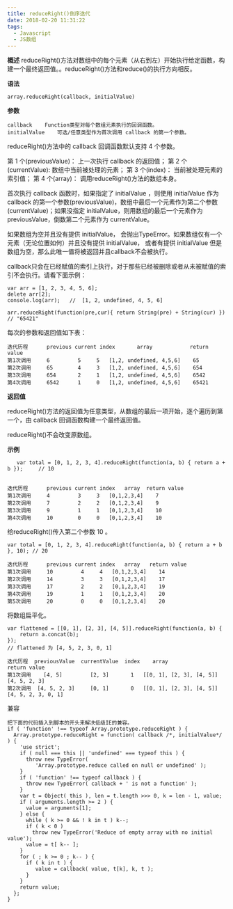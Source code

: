 ```yaml
---
title: reduceRight()倒序迭代
date: 2018-02-20 11:31:22
tags:
  - Javascript
  - JS数组
---
```


**概述**
reduceRight()方法对数组中的每个元素（从右到左）开始执行给定函数，构建一个最终返回值。。reduceRight()方法和reduce()的执行方向相反。

**语法**

```
array.reduceRight(callback, initialValue)
```

**参数**

```
callback	Function类型对每个数组元素执行的回调函数。
initialValue	可选/任意类型作为首次调用 callback 的第一个参数。

```
reduceRight()方法中的 callback 回调函数默认支持 4 个参数。

第 1 个(previousValue)： 上一次执行 callback 的返回值；
第 2 个(currentValue): 数组中当前被处理的元素；
第 3 个(index)： 当前被处理元素的索引值；
第 4 个(array)： 调用reduceRight()方法的数组本身。

首次执行 callback 函数时，如果指定了 initialValue ，则使用 initialValue 作为 callback 的第一个参数(previousValue)，数组中最后一个元素作为第二个参数(currentValue)；如果没指定 initialValue，则用数组的最后一个元素作为 previousValue，倒数第二个元素作为 currentValue。

如果数组为空并且没有提供 initialValue， 会抛出TypeError。如果数组仅有一个元素（无论位置如何）并且没有提供 initialValue， 或者有提供 initialValue 但是数组为空，那么此唯一值将被返回并且callback不会被执行。

callback只会在已经赋值的索引上执行，对于那些已经被删除或者从未被赋值的索引不会执行。请看下面示例：

```
var arr = [1, 2, 3, 4, 5, 6];
delete arr[2];
console.log(arr);   //  [1, 2, undefined, 4, 5, 6]

arr.reduceRight(function(pre,cur){ return String(pre) + String(cur) })  // "65421"
```

每次的参数和返回值如下表：

```
迭代历程	  previous current index       array            return value
第1次调用     6         5     5   [1,2, undefined, 4,5,6]    65
第2次调用     65        4     3   [1,2, undefined, 4,5,6]    654
第3次调用     654       2     1   [1,2, undefined, 4,5,6]    6542
第4次调用     6542      1     0   [1,2, undefined, 4,5,6]    65421
```

**返回值**

reduceRight()方法的返回值为任意类型，从数组的最后一项开始，逐个遍历到第一个，由 callback 回调函数构建一个最终返回值。

reduceRight()不会改变原数组。

**示例**

```
   var total = [0, 1, 2, 3, 4].reduceRight(function(a, b) { return a + b });     // 10
```

```

迭代历程	  previous current index   array  return value
第1次调用     4         3     3   [0,1,2,3,4]    7
第2次调用     7         2     2   [0,1,2,3,4]    9
第3次调用     9         1     1   [0,1,2,3,4]    10
第4次调用     10        0     0   [0,1,2,3,4]    10
```
给reduceRight()传入第二个参数 10 。

```
var total = [0, 1, 2, 3, 4].reduceRight(function(a, b) { return a + b }, 10); // 20
```

```
迭代历程	  previous current index   array   return value
第1次调用     10         4     4   [0,1,2,3,4]    14
第2次调用     14         3     3   [0,1,2,3,4]    17
第3次调用     17         2     2   [0,1,2,3,4]    19
第4次调用     19         1     1   [0,1,2,3,4]    20
第5次调用     20         0     0   [0,1,2,3,4]    20
```
将数组扁平化。

```
var flattened = [[0, 1], [2, 3], [4, 5]].reduceRight(function(a, b) {
    return a.concat(b);
});
// flattened 为 [4, 5, 2, 3, 0, 1]
```

```
迭代历程  previousValue  currentValue  index  	array  		      return value
第1次调用    [4, 5]         [2, 3]       1   [[0, 1], [2, 3], [4, 5]]  [4, 5, 2, 3]
第2次调用  [4, 5, 2, 3]     [0, 1]       0   [[0, 1], [2, 3], [4, 5]]  [4, 5, 2, 3, 0, 1]
```

兼容

```
把下面的代码插入到脚本的开头来解决低级IE的兼容。
if ( 'function' !== typeof Array.prototype.reduceRight ) {
  Array.prototype.reduceRight = function( callback /*, initialValue*/ ) {
    'use strict';
    if ( null === this || 'undefined' === typeof this ) {
      throw new TypeError(
         'Array.prototype.reduce called on null or undefined' );
    }
    if ( 'function' !== typeof callback ) {
      throw new TypeError( callback + ' is not a function' );
    }
    var t = Object( this ), len = t.length >>> 0, k = len - 1, value;
    if ( arguments.length >= 2 ) {
      value = arguments[1];
    } else {
      while ( k >= 0 && ! k in t ) k--;
      if ( k < 0 )
        throw new TypeError('Reduce of empty array with no initial value');
      value = t[ k-- ];
    }
    for ( ; k >= 0 ; k-- ) {
      if ( k in t ) {
         value = callback( value, t[k], k, t );
      }
    }
    return value;
  };
}
```